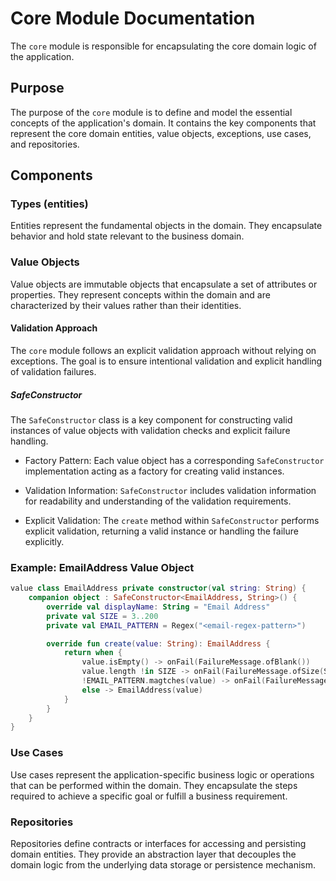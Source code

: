 # Core Module Documentation

The `core` module is responsible for encapsulating the core domain logic of the application.

## Purpose

The purpose of the `core` module is to define and model the essential concepts of the application's domain. It contains the key components that represent the core domain entities, value objects, exceptions, use cases, and repositories.

## Components

### Types (entities)

Entities represent the fundamental objects in the domain. They encapsulate behavior and hold state relevant to the business domain.

### Value Objects

Value objects are immutable objects that encapsulate a set of attributes or properties. They represent concepts within the domain and are characterized by their values rather than their identities.

#### Validation Approach

The `core` module follows an explicit validation approach without relying on exceptions. The goal is to ensure intentional validation and explicit handling of validation failures.

##### SafeConstructor

The `SafeConstructor` class is a key component for constructing valid instances of value objects with validation checks and explicit failure handling.

- Factory Pattern: Each value object has a corresponding `SafeConstructor` implementation acting as a factory for creating valid instances.

- Validation Information: `SafeConstructor` includes validation information for readability and understanding of the validation requirements.

- Explicit Validation: The `create` method within `SafeConstructor` performs explicit validation, returning a valid instance or handling the failure explicitly.

### Example: EmailAddress Value Object

```kotlin
value class EmailAddress private constructor(val string: String) {
    companion object : SafeConstructor<EmailAddress, String>() {
        override val displayName: String = "Email Address"
        private val SIZE = 3..200
        private val EMAIL_PATTERN = Regex("<email-regex-pattern>")

        override fun create(value: String): EmailAddress {
            return when {
                value.isEmpty() -> onFail(FailureMessage.ofBlank())
                value.length !in SIZE -> onFail(FailureMessage.ofSize(SIZE))
                !EMAIL_PATTERN.magtches(value) -> onFail(FailureMessage.ofPattern(EMAIL_PATTERN))
                else -> EmailAddress(value)
            }
        }
    }
}
```

### Use Cases

Use cases represent the application-specific business logic or operations that can be performed within the domain. They encapsulate the steps required to achieve a specific goal or fulfill a business requirement.

### Repositories

Repositories define contracts or interfaces for accessing and persisting domain entities. They provide an abstraction layer that decouples the domain logic from the underlying data storage or persistence mechanism.

